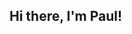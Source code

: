## Hi there, I'm Paul!

<!--
- 👋 I’m a Semiconductor Engineer with a passion for data analysis and data-driven decision making. Over the years, I've honed my skills in ensuring the highest quality standards in semiconductor manufacturing, but what truly excites me is diving deep into data to uncover insights and drive improvements.
- 🔍 My favorite part of my experience has always been working with data. Whether it's setting and analyzing process experiments, identifying trends, setting up KPI dashboards, or making data-driven decisions to enhance product quality, I thrive on turning raw data into actionable insights.
-🚀 Now, I'm eager to shift my career towards data science and analysis, where I can focus even more on my passion for data. I'm currently expanding my skill set in data science, machine learning, and advanced analytics to make this transition.
- 💡 I'm excited to connect with fellow data enthusiasts and professionals in the field. Let's collaborate and make data-driven decisions that lead to innovation and excellence!
-->
